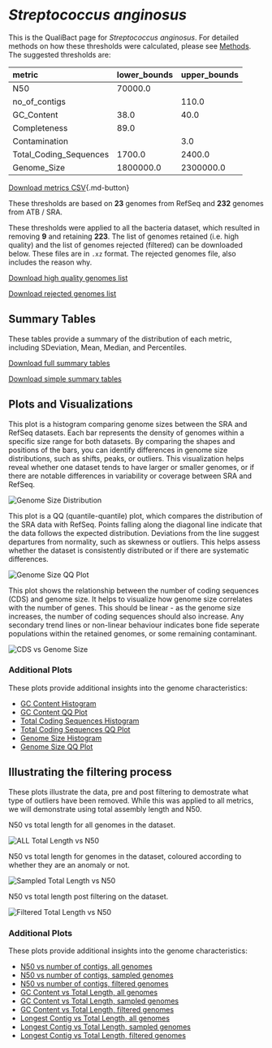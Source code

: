 # *Streptococcus anginosus*

This is the QualiBact page for *Streptococcus anginosus*. For detailed methods on how these thresholds were calculated, please see [Methods](../../methods.md).
The suggested thresholds are: 

| metric                 | lower_bounds   | upper_bounds   |
|:-----------------------|:---------------|:---------------|
| N50                    | 70000.0        |                |
| no_of_contigs          |                | 110.0          |
| GC_Content             | 38.0           | 40.0           |
| Completeness           | 89.0           |                |
| Contamination          |                | 3.0            |
| Total_Coding_Sequences | 1700.0         | 2400.0         |
| Genome_Size            | 1800000.0      | 2300000.0      |

[Download metrics CSV](Streptococcus_anginosus_metrics.csv){.md-button}


These thresholds are based on **23** genomes from RefSeq and **232** genomes from ATB / SRA.

These thresholds were applied to all the bacteria dataset, which resulted in removing **9** and retaining **223**.
The list of genomes retained (i.e. high quality) and the list of genomes rejected (filtered) can be downloaded below. These files are in `.xz` format. The rejected genomes file, also includes the reason why.

[Download high quality genomes list](Streptococcus_anginosus_high_quality_genomes.csv.xz)


[Download rejected genomes list](Streptococcus_anginosus_filtered_out_genomes.csv.xz)



## Summary Tables
These tables provide a summary of the distribution of each metric, including SDeviation, Mean, Median, and Percentiles.

[Download full summary tables](summary.csv)

[Download simple summary tables](selected_summary.csv)

## Plots and Visualizations

This plot is a histogram comparing genome sizes between the SRA and RefSeq datasets. Each bar represents the density of genomes within a specific size range for both datasets. By comparing the shapes and positions of the bars, you can identify differences in genome size distributions, such as shifts, peaks, or outliers. This visualization helps reveal whether one dataset tends to have larger or smaller genomes, or if there are notable differences in variability or coverage between SRA and RefSeq.

![Genome Size Distribution](Genome_Size_refseq_histogram_kde.png)

This plot is a QQ (quantile-quantile) plot, which compares the distribution of the SRA data with RefSeq. Points falling along the diagonal line indicate that the data follows the expected distribution. Deviations from the line suggest departures from normality, such as skewness or outliers. This helps assess whether the dataset is consistently distributed or if there are systematic differences.

![Genome Size QQ Plot](Genome_Size_refseq_qqplot.png)

This plot shows the relationship between the number of coding sequences (CDS) and genome size. It helps to visualize how genome size correlates with the number of genes. This should be linear - as the genome size increases, the number of coding sequences should also increase. Any secondary trend lines or non-linear behaviour indicates bone fide seperate populations within the retained genomes, or some remaining contaminant. 

![CDS vs Genome Size](Streptococcus_anginosus_CDS_vs_Genome_Size.png)

### Additional Plots

These plots provide additional insights into the genome characteristics:

- [GC Content Histogram](GC_Content_refseq_histogram_kde.png)
- [GC Content QQ Plot](GC_Content_refseq_qqplot.png)
- [Total Coding Sequences Histogram](Total_Coding_Sequences_refseq_histogram_kde.png)
- [Total Coding Sequences QQ Plot](Total_Coding_Sequences_refseq_qqplot.png)
- [Genome Size Histogram](Genome_Size_refseq_histogram_kde.png)
- [Genome Size QQ Plot](Genome_Size_refseq_qqplot.png)
## Illustrating the filtering process
These plots illustrate the data, pre and post filtering to demostrate what type of outliers have been removed. While this was applied to all metrics, we will demonstrate using total assembly length and N50.

N50 vs total length for all genomes in the dataset.

![ALL Total Length vs N50](Streptococcus_anginosus_all_total_length_N50.png)

N50 vs total length for genomes in the dataset, coloured according to whether they are an anomaly or not.

![Sampled Total Length vs N50](Streptococcus_anginosus_sample_total_length_N50.png)

N50 vs total length post filtering on the dataset.

![Filtered Total Length vs N50](Streptococcus_anginosus_filt_total_length_N50.png)

### Additional Plots

These plots provide additional insights into the genome characteristics:

- [N50 vs number of contigs, all genomes](Streptococcus_anginosus_all_N50_number.png)
- [N50 vs number of contigs, sampled genomes](Streptococcus_anginosus_sample_N50_number.png)
- [N50 vs number of contigs, filtered genomes](Streptococcus_anginosus_filt_N50_number.png)
- [GC Content vs Total Length, all genomes](Streptococcus_anginosus_all_total_length_GC_Content.png)
- [GC Content vs Total Length, sampled genomes](Streptococcus_anginosus_sample_total_length_GC_Content.png)
- [GC Content vs Total Length, filtered genomes](Streptococcus_anginosus_filt_total_length_GC_Content.png)
- [Longest Contig vs Total Length, all genomes](Streptococcus_anginosus_all_total_length_longest.png)
- [Longest Contig vs Total Length, sampled genomes](Streptococcus_anginosus_sample_total_length_longest.png)
- [Longest Contig vs Total Length, filtered genomes](Streptococcus_anginosus_filt_total_length_longest.png)
